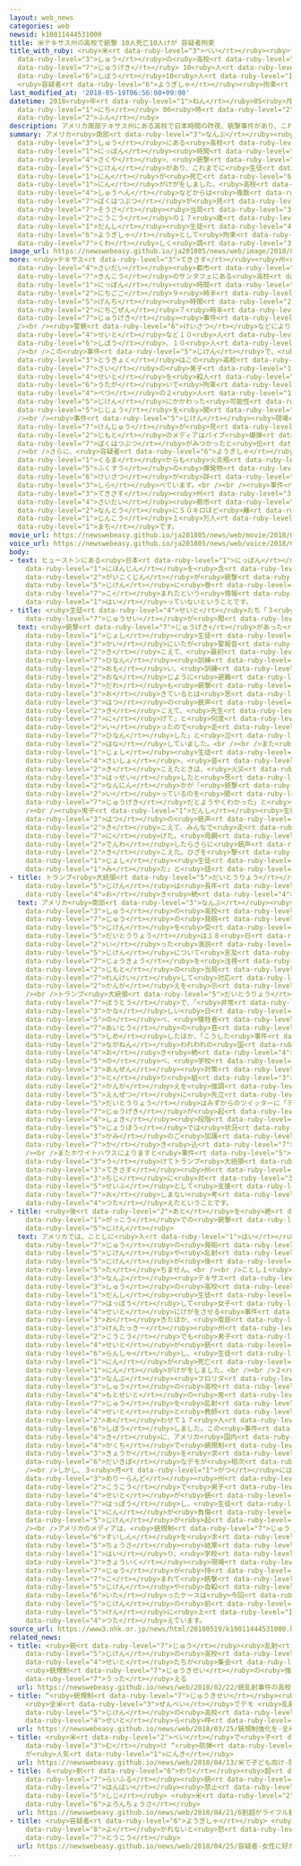 ```yaml
---
layout: web_news
categories: web
newsid: k10011444531000
title: 米テキサス州の高校で銃撃 10人死亡10人けが 容疑者拘束
title_with_ruby: <ruby>米<rt data-ruby-level="3">べい</rt></ruby><ruby>テキサス<rt data-ruby-level="3">てきさす</rt></ruby><ruby>州<rt
  data-ruby-level="3">しゅう</rt></ruby>の<ruby>高校<rt data-ruby-level="2">こうこう</rt></ruby>で<ruby>銃撃<rt
  data-ruby-level="7">じゅうげき</rt></ruby> 10<ruby>人<rt data-ruby-level="1">にん</rt></ruby><ruby>死亡<rt
  data-ruby-level="6">しぼう</rt></ruby>10<ruby>人<rt data-ruby-level="1">にん</rt></ruby>けが
  <ruby>容疑者<rt data-ruby-level="6">ようぎしゃ</rt></ruby><ruby>拘束<rt data-ruby-level="7">こうそく</rt></ruby>
last_modified_at: '2018-05-19T06:56:00+09:00'
datetime: 2018<ruby>年<rt data-ruby-level="1">ねん</rt></ruby>05<ruby>月<rt data-ruby-level="1">がつ</rt></ruby>19<ruby>日<rt
  data-ruby-level="1">にち</rt></ruby> 06<ruby>時<rt data-ruby-level="2">じ</rt></ruby>56<ruby>分<rt
  data-ruby-level="2">ふん</rt></ruby>
description: アメリカ南部テキサス州にある高校で日本時間の昨夜、銃撃事件があり、これまでに生徒など１０人が死亡、１０人がけがをしました。高校とその周辺などからは複数の爆発物が見つかっているということで、捜査当局は、この高校の１７歳の男子生徒を容疑者として拘束し、詳しく調べています。
summary: アメリカ<ruby>南部<rt data-ruby-level="3">なんぶ</rt></ruby><ruby>テキサス<rt data-ruby-level="3">てきさす</rt></ruby><ruby>州<rt
  data-ruby-level="3">しゅう</rt></ruby>にある<ruby>高校<rt data-ruby-level="2">こうこう</rt></ruby>で<ruby>日本<rt
  data-ruby-level="1">にっぽん</rt></ruby><ruby>時間<rt data-ruby-level="2">じかん</rt></ruby>の<ruby>昨夜<rt
  data-ruby-level="4">さくや</rt></ruby>、<ruby>銃撃<rt data-ruby-level="7">じゅうげき</rt></ruby><ruby>事件<rt
  data-ruby-level="5">じけん</rt></ruby>があり、これまでに<ruby>生徒<rt data-ruby-level="4">せいと</rt></ruby>など１０<ruby>人<rt
  data-ruby-level="1">にん</rt></ruby>が<ruby>死亡<rt data-ruby-level="6">しぼう</rt></ruby>、１０<ruby>人<rt
  data-ruby-level="1">にん</rt></ruby>がけがをしました。<ruby>高校<rt data-ruby-level="2">こうこう</rt></ruby>とその<ruby>周辺<rt
  data-ruby-level="4">しゅうへん</rt></ruby>などからは<ruby>複数<rt data-ruby-level="5">ふくすう</rt></ruby>の<ruby>爆発物<rt
  data-ruby-level="7">ばくはつぶつ</rt></ruby>が<ruby>見<rt data-ruby-level="1">み</rt></ruby>つかっているということで、<ruby>捜査<rt
  data-ruby-level="7">そうさ</rt></ruby><ruby>当局<rt data-ruby-level="3">とうきょく</rt></ruby>は、この<ruby>高校<rt
  data-ruby-level="2">こうこう</rt></ruby>の１７<ruby>歳<rt data-ruby-level="7">さい</rt></ruby>の<ruby>男子<rt
  data-ruby-level="1">だんし</rt></ruby><ruby>生徒<rt data-ruby-level="4">せいと</rt></ruby>を<ruby>容疑者<rt
  data-ruby-level="6">ようぎしゃ</rt></ruby>として<ruby>拘束<rt data-ruby-level="7">こうそく</rt></ruby>し、<ruby>詳<rt
  data-ruby-level="7">くわ</rt></ruby>しく<ruby>調<rt data-ruby-level="3">しら</rt></ruby>べています。
image_url: https://newswebeasy.github.io/ja201805/news/web/image/2018/05/19/K10011444531_1805190712_1805190722_01_03.jpg
more: <ruby>テキサス<rt data-ruby-level="3">てきさす</rt></ruby><ruby>州<rt data-ruby-level="3">しゅう</rt></ruby>の<ruby>最大<rt
  data-ruby-level="4">さいだい</rt></ruby><ruby>都市<rt data-ruby-level="3">とし</rt></ruby>ヒューストン<ruby>近郊<rt
  data-ruby-level="7">きんこう</rt></ruby>のサンタフェにある<ruby>高校<rt data-ruby-level="2">こうこう</rt></ruby>で、<ruby>日本<rt
  data-ruby-level="1">にっぽん</rt></ruby><ruby>時間<rt data-ruby-level="2">じかん</rt></ruby>の１８<ruby>日午後<rt
  data-ruby-level="2">にちごご</rt></ruby>９<ruby>時半<rt data-ruby-level="2">じはん</rt></ruby>ごろ、<ruby>現地<rt
  data-ruby-level="5">げんち</rt></ruby><ruby>時間<rt data-ruby-level="2">じかん</rt></ruby>の１８<ruby>日午前<rt
  data-ruby-level="2">にちごぜん</rt></ruby>７<ruby>時半<rt data-ruby-level="2">じはん</rt></ruby>ごろ<ruby>銃撃<rt
  data-ruby-level="7">じゅうげき</rt></ruby><ruby>事件<rt data-ruby-level="5">じけん</rt></ruby>がありました。<br
  /><br /><ruby>警察<rt data-ruby-level="6">けいさつ</rt></ruby>などによりますと、これまでに<ruby>生徒<rt
  data-ruby-level="4">せいと</rt></ruby>など１０<ruby>人<rt data-ruby-level="1">にん</rt></ruby>が<ruby>死亡<rt
  data-ruby-level="6">しぼう</rt></ruby>、１０<ruby>人<rt data-ruby-level="1">にん</rt></ruby>がけがをしたということです。<br
  /><br />この<ruby>事件<rt data-ruby-level="5">じけん</rt></ruby>で、<ruby>捜査<rt data-ruby-level="7">そうさ</rt></ruby><ruby>当局<rt
  data-ruby-level="3">とうきょく</rt></ruby>はこの<ruby>高校<rt data-ruby-level="2">こうこう</rt></ruby>の１７<ruby>歳<rt
  data-ruby-level="7">さい</rt></ruby>の<ruby>男子<rt data-ruby-level="1">だんし</rt></ruby><ruby>生徒<rt
  data-ruby-level="4">せいと</rt></ruby>を<ruby>殺人<rt data-ruby-level="4">さつじん</rt></ruby>の<ruby>疑<rt
  data-ruby-level="6">うたが</rt></ruby>いで<ruby>拘束<rt data-ruby-level="7">こうそく</rt></ruby>し、<ruby>別<rt
  data-ruby-level="4">べつ</rt></ruby>の２<ruby>人<rt data-ruby-level="1">にん</rt></ruby>についても<ruby>事件<rt
  data-ruby-level="5">じけん</rt></ruby>にかかわった<ruby>可能性<rt data-ruby-level="5">かのうせい</rt></ruby>があるとみて<ruby>事情<rt
  data-ruby-level="5">じじょう</rt></ruby>を<ruby>聞<rt data-ruby-level="2">き</rt></ruby>いているということです。<br
  /><br /><ruby>事件<rt data-ruby-level="5">じけん</rt></ruby><ruby>現場<rt data-ruby-level="5">げんば</rt></ruby>からはショットガンと<ruby>拳銃<rt
  data-ruby-level="7">けんじゅう</rt></ruby>が<ruby>見<rt data-ruby-level="1">み</rt></ruby>つかったほか、<ruby>地元<rt
  data-ruby-level="2">じもと</rt></ruby>のメディアはパイプ<ruby>爆弾<rt data-ruby-level="7">ばくだん</rt></ruby>などの<ruby>爆発物<rt
  data-ruby-level="7">ばくはつぶつ</rt></ruby>がみつかったと<ruby>伝<rt data-ruby-level="4">つた</rt></ruby>えています。<br
  /><br />さらに、<ruby>容疑者<rt data-ruby-level="6">ようぎしゃ</rt></ruby>の<ruby>自宅<rt data-ruby-level="6">じたく</rt></ruby>や<ruby>車<rt
  data-ruby-level="1">くるま</rt></ruby>からも<ruby>火炎瓶<rt data-ruby-level="7">かえんびん</rt></ruby>など<ruby>複数<rt
  data-ruby-level="5">ふくすう</rt></ruby>の<ruby>爆発物<rt data-ruby-level="7">ばくはつぶつ</rt></ruby>がみつかっていて、<ruby>警察<rt
  data-ruby-level="6">けいさつ</rt></ruby>が<ruby>詳<rt data-ruby-level="7">くわ</rt></ruby>しく<ruby>調<rt
  data-ruby-level="3">しら</rt></ruby>べています。<br /><br /><ruby>事件<rt data-ruby-level="5">じけん</rt></ruby>があったサンタフェは<ruby>テキサス<rt
  data-ruby-level="3">てきさす</rt></ruby><ruby>州<rt data-ruby-level="3">しゅう</rt></ruby>の<ruby>最大<rt
  data-ruby-level="4">さいだい</rt></ruby><ruby>都市<rt data-ruby-level="3">とし</rt></ruby>ヒューストンから<ruby>南東<rt
  data-ruby-level="2">なんとう</rt></ruby>に５０キロほど<ruby>離<rt data-ruby-level="7">はな</rt></ruby>れた<ruby>人口<rt
  data-ruby-level="1">じんこう</rt></ruby>１<ruby>万人<rt data-ruby-level="2">まんにん</rt></ruby>ほどの<ruby>町<rt
  data-ruby-level="1">まち</rt></ruby>です。
movie_url: https://newswebeasy.github.io/ja201805/news/web/movie/2018/05/19/k10011444531_201805190712_201805190722.mp4
voice_url: https://newswebeasy.github.io/ja201805/news/web/voice/2018/05/19/k10011444531_201805190712_201805190722.mp3
body:
- text: ヒューストンにある<ruby>日本<rt data-ruby-level="1">にっぽん</rt></ruby><ruby>総領事館<rt data-ruby-level="5">そうりょうじかん</rt></ruby>によりますと、これまでのところ、<ruby>日本人<rt
    data-ruby-level="1">にほんじん</rt></ruby>を<ruby>含<rt data-ruby-level="7">ふく</rt></ruby>む<ruby>外国人<rt
    data-ruby-level="2">がいこくじん</rt></ruby>が<ruby>銃撃<rt data-ruby-level="7">じゅうげき</rt></ruby><ruby>事件<rt
    data-ruby-level="5">じけん</rt></ruby>に<ruby>巻<rt data-ruby-level="7">ま</rt></ruby>き<ruby>込<rt
    data-ruby-level="7">こ</rt></ruby>まれたという<ruby>情報<rt data-ruby-level="5">じょうほう</rt></ruby>は<ruby>入<rt
    data-ruby-level="1">はい</rt></ruby>っていないということです。
- title: <ruby>生徒<rt data-ruby-level="4">せいと</rt></ruby>たち「３<ruby>発<rt data-ruby-level="3">はつ</rt></ruby>の<ruby>銃声<rt
    data-ruby-level="7">じゅうせい</rt></ruby>が<ruby>聞<rt data-ruby-level="2">き</rt></ruby>こえた」
  text: <ruby>銃撃<rt data-ruby-level="7">じゅうげき</rt></ruby>があった<ruby>高校<rt data-ruby-level="2">こうこう</rt></ruby>の<ruby>女子<rt
    data-ruby-level="1">じょし</rt></ruby><ruby>生徒<rt data-ruby-level="4">せいと</rt></ruby>は「２<ruby>階<rt
    data-ruby-level="3">かい</rt></ruby>にいたが<ruby>警報音<rt data-ruby-level="6">けいほうおん</rt></ruby>が<ruby>聞<rt
    data-ruby-level="2">き</rt></ruby>こえて、<ruby>最初<rt data-ruby-level="4">さいしょ</rt></ruby>は<ruby>避難<rt
    data-ruby-level="7">ひなん</rt></ruby><ruby>訓練<rt data-ruby-level="4">くんれん</rt></ruby>かと<ruby>思<rt
    data-ruby-level="2">おも</rt></ruby>い、<ruby>訓練<rt data-ruby-level="4">くんれん</rt></ruby>と<ruby>同<rt
    data-ruby-level="2">おな</rt></ruby>じように<ruby>避難<rt data-ruby-level="7">ひなん</rt></ruby>した。<ruby>誰<rt
    data-ruby-level="7">だれ</rt></ruby>も<ruby>銃撃<rt data-ruby-level="7">じゅうげき</rt></ruby>が<ruby>起<rt
    data-ruby-level="3">お</rt></ruby>きているとは<ruby>思<rt data-ruby-level="2">おも</rt></ruby>わなかった。そしたら３<ruby>発<rt
    data-ruby-level="3">はつ</rt></ruby>の<ruby>銃声<rt data-ruby-level="7">じゅうせい</rt></ruby>が<ruby>聞<rt
    data-ruby-level="2">き</rt></ruby>こえて、<ruby>先生<rt data-ruby-level="1">せんせい</rt></ruby>が『<ruby>逃<rt
    data-ruby-level="7">に</rt></ruby>げて』と<ruby>何度<rt data-ruby-level="3">なんど</rt></ruby>も<ruby>言<rt
    data-ruby-level="2">い</rt></ruby>ったので<ruby>走<rt data-ruby-level="2">はし</rt></ruby>って<ruby>避難<rt
    data-ruby-level="7">ひなん</rt></ruby>した」と<ruby>泣<rt data-ruby-level="4">な</rt></ruby>きながら<ruby>話<rt
    data-ruby-level="2">はな</rt></ruby>していました。<br /><br />また<ruby>別<rt data-ruby-level="4">べつ</rt></ruby>の<ruby>女子<rt
    data-ruby-level="1">じょし</rt></ruby><ruby>生徒<rt data-ruby-level="4">せいと</rt></ruby>は「<ruby>最初<rt
    data-ruby-level="4">さいしょ</rt></ruby>、<ruby>音<rt data-ruby-level="1">おと</rt></ruby>が<ruby>聞<rt
    data-ruby-level="2">き</rt></ruby>こえたときは、<ruby>火災<rt data-ruby-level="5">かさい</rt></ruby>が<ruby>発生<rt
    data-ruby-level="3">はっせい</rt></ruby>したと<ruby>思<rt data-ruby-level="2">おも</rt></ruby>った。そしたら<ruby>何人<rt
    data-ruby-level="2">なんにん</rt></ruby>かが『<ruby>銃撃<rt data-ruby-level="7">じゅうげき</rt></ruby>だ』と<ruby>言<rt
    data-ruby-level="2">い</rt></ruby>っているのを<ruby>聞<rt data-ruby-level="2">き</rt></ruby>いて、<ruby>銃撃<rt
    data-ruby-level="7">じゅうげき</rt></ruby>だとようやくわかった」と<ruby>話<rt data-ruby-level="2">はな</rt></ruby>していました。<br
    /><br /><ruby>男子<rt data-ruby-level="1">だんし</rt></ruby><ruby>生徒<rt data-ruby-level="4">せいと</rt></ruby>は「３<ruby>発<rt
    data-ruby-level="3">はつ</rt></ruby>の<ruby>銃声<rt data-ruby-level="7">じゅうせい</rt></ruby>が<ruby>聞<rt
    data-ruby-level="2">き</rt></ruby>こえて、みんなで<ruby>走<rt data-ruby-level="2">はし</rt></ruby>って<ruby>逃<rt
    data-ruby-level="7">に</rt></ruby>げた。<ruby>母親<rt data-ruby-level="2">ははおや</rt></ruby>に<ruby>電話<rt
    data-ruby-level="2">でんわ</rt></ruby>したらさらに<ruby>銃声<rt data-ruby-level="7">じゅうせい</rt></ruby>が<ruby>聞<rt
    data-ruby-level="2">き</rt></ruby>こえた。ひざを<ruby>撃<rt data-ruby-level="7">う</rt></ruby>たれている<ruby>女子<rt
    data-ruby-level="1">じょし</rt></ruby><ruby>生徒<rt data-ruby-level="4">せいと</rt></ruby>を<ruby>見<rt
    data-ruby-level="1">み</rt></ruby>た」と<ruby>話<rt data-ruby-level="2">はな</rt></ruby>していました。
- title: トランプ<ruby>大統領<rt data-ruby-level="5">だいとうりょう</rt></ruby>「こうした<ruby>事件<rt
    data-ruby-level="5">じけん</rt></ruby>は<ruby>長年<rt data-ruby-level="2">ながねん</rt></ruby><ruby>起<rt
    data-ruby-level="4">お</rt></ruby>き<ruby>続<rt data-ruby-level="4">つづ</rt></ruby>けている」
  text: アメリカ<ruby>南部<rt data-ruby-level="3">なんぶ</rt></ruby><ruby>テキサス<rt data-ruby-level="3">てきさす</rt></ruby><ruby>州<rt
    data-ruby-level="3">しゅう</rt></ruby>の<ruby>高校<rt data-ruby-level="2">こうこう</rt></ruby>での<ruby>銃<rt
    data-ruby-level="7">じゅう</rt></ruby>の<ruby>発砲<rt data-ruby-level="7">はっぽう</rt></ruby><ruby>事件<rt
    data-ruby-level="5">じけん</rt></ruby>を<ruby>受<rt data-ruby-level="3">う</rt></ruby>けてトランプ<ruby>大統領<rt
    data-ruby-level="5">だいとうりょう</rt></ruby>は１８<ruby>日<rt data-ruby-level="1">にち</rt></ruby>、ホワイトハウスで<ruby>行<rt
    data-ruby-level="2">い</rt></ruby>った<ruby>演説<rt data-ruby-level="5">えんぜつ</rt></ruby>で<ruby>事件<rt
    data-ruby-level="5">じけん</rt></ruby>について<ruby>言及<rt data-ruby-level="7">げんきゅう</rt></ruby>し、<ruby>状況<rt
    data-ruby-level="7">じょうきょう</rt></ruby>を<ruby>注視<rt data-ruby-level="6">ちゅうし</rt></ruby>したうえで<ruby>地元<rt
    data-ruby-level="2">じもと</rt></ruby>の<ruby>当局<rt data-ruby-level="3">とうきょく</rt></ruby>と<ruby>連携<rt
    data-ruby-level="7">れんけい</rt></ruby>して<ruby>対応<rt data-ruby-level="5">たいおう</rt></ruby>する<ruby>考<rt
    data-ruby-level="2">かんが</rt></ruby>えを<ruby>示<rt data-ruby-level="5">しめ</rt></ruby>しました。<br
    /><br />トランプ<ruby>大統領<rt data-ruby-level="5">だいとうりょう</rt></ruby>は<ruby>演説<rt data-ruby-level="5">えんぜつ</rt></ruby>の<ruby>冒頭<rt
    data-ruby-level="7">ぼうとう</rt></ruby>で、「<ruby>非常<rt data-ruby-level="5">ひじょう</rt></ruby>に<ruby>悲<rt
    data-ruby-level="3">かな</rt></ruby>しい<ruby>日<rt data-ruby-level="1">ひ</rt></ruby>だ」と<ruby>述<rt
    data-ruby-level="5">の</rt></ruby>べ、<ruby>犠牲者<rt data-ruby-level="7">ぎせいしゃ</rt></ruby>に<ruby>哀悼<rt
    data-ruby-level="7">あいとう</rt></ruby>の<ruby>意<rt data-ruby-level="3">い</rt></ruby>を<ruby>示<rt
    data-ruby-level="5">しめ</rt></ruby>したほか、「こうした<ruby>事件<rt data-ruby-level="5">じけん</rt></ruby>は<ruby>長年<rt
    data-ruby-level="2">ながねん</rt></ruby>われわれの<ruby>国<rt data-ruby-level="2">くに</rt></ruby>で<ruby>起<rt
    data-ruby-level="4">お</rt></ruby>き<ruby>続<rt data-ruby-level="4">つづ</rt></ruby>けている」と<ruby>述<rt
    data-ruby-level="5">の</rt></ruby>べ、<ruby>学校<rt data-ruby-level="1">がっこう</rt></ruby>の<ruby>安全<rt
    data-ruby-level="3">あんぜん</rt></ruby><ruby>対策<rt data-ruby-level="6">たいさく</rt></ruby>に<ruby>取<rt
    data-ruby-level="3">と</rt></ruby>り<ruby>組<rt data-ruby-level="3">く</rt></ruby>む<ruby>考<rt
    data-ruby-level="2">かんが</rt></ruby>えを<ruby>強調<rt data-ruby-level="3">きょうちょう</rt></ruby>しました。この<ruby>演説<rt
    data-ruby-level="5">えんぜつ</rt></ruby>に<ruby>先立<rt data-ruby-level="1">さきだ</rt></ruby>ってトランプ<ruby>大統領<rt
    data-ruby-level="5">だいとうりょう</rt></ruby>はみずからのツイッターに「テキサスの<ruby>学校<rt data-ruby-level="1">がっこう</rt></ruby>で<ruby>銃撃<rt
    data-ruby-level="7">じゅうげき</rt></ruby>が<ruby>起<rt data-ruby-level="3">お</rt></ruby>きた。<ruby>初期<rt
    data-ruby-level="4">しょき</rt></ruby><ruby>段階<rt data-ruby-level="6">だんかい</rt></ruby>の<ruby>情報<rt
    data-ruby-level="5">じょうほう</rt></ruby>では<ruby>状況<rt data-ruby-level="7">じょうきょう</rt></ruby>はよくないようだ。<ruby>神<rt
    data-ruby-level="3">かみ</rt></ruby>のご<ruby>加護<rt data-ruby-level="5">かご</rt></ruby>がありますように」と<ruby>書<rt
    data-ruby-level="7">か</rt></ruby>き<ruby>込<rt data-ruby-level="7">こ</rt></ruby>んでいます。<br
    /><br />またホワイトハウスによりますと<ruby>事件<rt data-ruby-level="5">じけん</rt></ruby>を<ruby>受<rt
    data-ruby-level="3">う</rt></ruby>けてトランプ<ruby>大統領<rt data-ruby-level="5">だいとうりょう</rt></ruby>は<ruby>テキサス<rt
    data-ruby-level="3">てきさす</rt></ruby><ruby>州<rt data-ruby-level="3">しゅう</rt></ruby>のアボット<ruby>知事<rt
    data-ruby-level="3">ちじ</rt></ruby>に<ruby>対<rt data-ruby-level="3">たい</rt></ruby>し<ruby>政府<rt
    data-ruby-level="5">せいふ</rt></ruby>として<ruby>支援<rt data-ruby-level="7">しえん</rt></ruby>を<ruby>惜<rt
    data-ruby-level="7">お</rt></ruby>しまない<ruby>考<rt data-ruby-level="2">かんが</rt></ruby>えを<ruby>伝<rt
    data-ruby-level="4">つた</rt></ruby>えたということです。
- title: <ruby>後<rt data-ruby-level="2">あと</rt></ruby>を<ruby>絶<rt data-ruby-level="5">た</rt></ruby>たない<ruby>学校<rt
    data-ruby-level="1">がっこう</rt></ruby>での<ruby>銃撃<rt data-ruby-level="7">じゅうげき</rt></ruby><ruby>事件<rt
    data-ruby-level="5">じけん</rt></ruby>
  text: アメリカでは、ことしに<ruby>入<rt data-ruby-level="1">はい</rt></ruby>ってからも<ruby>学校<rt data-ruby-level="1">がっこう</rt></ruby>での<ruby>銃<rt
    data-ruby-level="7">じゅう</rt></ruby>の<ruby>発砲<rt data-ruby-level="7">はっぽう</rt></ruby><ruby>事件<rt
    data-ruby-level="5">じけん</rt></ruby>や<ruby>乱射<rt data-ruby-level="6">らんしゃ</rt></ruby><ruby>事件<rt
    data-ruby-level="5">じけん</rt></ruby>が<ruby>後<rt data-ruby-level="2">あと</rt></ruby>を<ruby>絶<rt
    data-ruby-level="5">た</rt></ruby>ちません。<br /><br />ことし１<ruby>月<rt data-ruby-level="1">がつ</rt></ruby>には、<ruby>南部<rt
    data-ruby-level="3">なんぶ</rt></ruby><ruby>テキサス<rt data-ruby-level="3">てきさす</rt></ruby><ruby>州<rt
    data-ruby-level="3">しゅう</rt></ruby>の<ruby>高校<rt data-ruby-level="2">こうこう</rt></ruby>で、<ruby>男子<rt
    data-ruby-level="1">だんし</rt></ruby><ruby>生徒<rt data-ruby-level="4">せいと</rt></ruby>が<ruby>発砲<rt
    data-ruby-level="7">はっぽう</rt></ruby>して<ruby>女子<rt data-ruby-level="1">じょし</rt></ruby><ruby>生徒<rt
    data-ruby-level="4">せいと</rt></ruby>にけがをさせる<ruby>事件<rt data-ruby-level="5">じけん</rt></ruby>が<ruby>起<rt
    data-ruby-level="3">お</rt></ruby>きたほか、<ruby>南部<rt data-ruby-level="3">なんぶ</rt></ruby><ruby>ケンタッキー<rt
    data-ruby-level="3">けんたっきー</rt></ruby><ruby>州<rt data-ruby-level="3">しゅう</rt></ruby>の<ruby>高校<rt
    data-ruby-level="2">こうこう</rt></ruby>でも<ruby>男子<rt data-ruby-level="1">だんし</rt></ruby><ruby>生徒<rt
    data-ruby-level="4">せいと</rt></ruby>が<ruby>銃<rt data-ruby-level="7">じゅう</rt></ruby>を<ruby>乱射<rt
    data-ruby-level="6">らんしゃ</rt></ruby>し、<ruby>生徒<rt data-ruby-level="4">せいと</rt></ruby>２<ruby>人<rt
    data-ruby-level="1">にん</rt></ruby>が<ruby>死亡<rt data-ruby-level="6">しぼう</rt></ruby>、１７<ruby>人<rt
    data-ruby-level="1">にん</rt></ruby>がけがをしました。<br /><br />２<ruby>月<rt data-ruby-level="1">がつ</rt></ruby>には、<ruby>南部<rt
    data-ruby-level="3">なんぶ</rt></ruby><ruby>フロリダ<rt data-ruby-level="3">ふろりだ</rt></ruby><ruby>州<rt
    data-ruby-level="3">しゅう</rt></ruby>の<ruby>高校<rt data-ruby-level="2">こうこう</rt></ruby>で<ruby>元生徒<rt
    data-ruby-level="4">もとせいと</rt></ruby>の<ruby>男<rt data-ruby-level="1">おとこ</rt></ruby>が<ruby>銃<rt
    data-ruby-level="7">じゅう</rt></ruby>を<ruby>乱射<rt data-ruby-level="6">らんしゃ</rt></ruby>して、<ruby>生徒<rt
    data-ruby-level="4">せいと</rt></ruby>と<ruby>教師<rt data-ruby-level="5">きょうし</rt></ruby><ruby>合<rt
    data-ruby-level="2">あ</rt></ruby>わせて１７<ruby>人<rt data-ruby-level="1">にん</rt></ruby>が<ruby>死亡<rt
    data-ruby-level="6">しぼう</rt></ruby>しました。この<ruby>事件<rt data-ruby-level="5">じけん</rt></ruby>を<ruby>機<rt
    data-ruby-level="4">き</rt></ruby>に、アメリカ<ruby>国内<rt data-ruby-level="2">こくない</rt></ruby>の<ruby>各地<rt
    data-ruby-level="4">かくち</rt></ruby>で<ruby>銃規制<rt data-ruby-level="7">じゅうきせい</rt></ruby>の<ruby>強化<rt
    data-ruby-level="3">きょうか</rt></ruby>を<ruby>求<rt data-ruby-level="4">もと</rt></ruby>める<ruby>大規模<rt
    data-ruby-level="6">だいきぼ</rt></ruby>なデモが<ruby>相次<rt data-ruby-level="3">あいつ</rt></ruby>ぎました。<br
    /><br />しかし、３<ruby>月<rt data-ruby-level="1">がつ</rt></ruby>には、<ruby>東部<rt data-ruby-level="3">とうぶ</rt></ruby><ruby>メリーランド<rt
    data-ruby-level="3">めりーらんど</rt></ruby><ruby>州<rt data-ruby-level="3">しゅう</rt></ruby>の<ruby>高校<rt
    data-ruby-level="2">こうこう</rt></ruby>で<ruby>男子<rt data-ruby-level="1">だんし</rt></ruby><ruby>生徒<rt
    data-ruby-level="4">せいと</rt></ruby>が<ruby>銃<rt data-ruby-level="7">じゅう</rt></ruby>を<ruby>発砲<rt
    data-ruby-level="7">はっぽう</rt></ruby>し、<ruby>生徒<rt data-ruby-level="4">せいと</rt></ruby>２<ruby>人<rt
    data-ruby-level="1">にん</rt></ruby>が<ruby>負傷<rt data-ruby-level="6">ふしょう</rt></ruby>する<ruby>事件<rt
    data-ruby-level="5">じけん</rt></ruby>が<ruby>起<rt data-ruby-level="3">お</rt></ruby>きています。<br
    /><br />アメリカのメディアは、<ruby>銃規制<rt data-ruby-level="7">じゅうきせい</rt></ruby>の<ruby>推進<rt
    data-ruby-level="6">すいしん</rt></ruby>を<ruby>求<rt data-ruby-level="4">もと</rt></ruby>めるアメリカのＮＰＯがまとめた<ruby>調査<rt
    data-ruby-level="5">ちょうさ</rt></ruby><ruby>結果<rt data-ruby-level="4">けっか</rt></ruby>として、ことしに<ruby>入<rt
    data-ruby-level="1">はい</rt></ruby>り、<ruby>学校<rt data-ruby-level="1">がっこう</rt></ruby>などの<ruby>教育<rt
    data-ruby-level="3">きょういく</rt></ruby><ruby>現場<rt data-ruby-level="5">げんば</rt></ruby>に<ruby>銃<rt
    data-ruby-level="7">じゅう</rt></ruby>が<ruby>持<rt data-ruby-level="7">も</rt></ruby>ち<ruby>込<rt
    data-ruby-level="7">こ</rt></ruby>まれて<ruby>銃撃<rt data-ruby-level="7">じゅうげき</rt></ruby><ruby>事件<rt
    data-ruby-level="5">じけん</rt></ruby>や<ruby>自殺<rt data-ruby-level="4">じさつ</rt></ruby>などに<ruby>至<rt
    data-ruby-level="6">いた</rt></ruby>ったケースは<ruby>今回<rt data-ruby-level="2">こんかい</rt></ruby>の<ruby>事件<rt
    data-ruby-level="5">じけん</rt></ruby>の<ruby>前<rt data-ruby-level="2">まえ</rt></ruby>までで４０<ruby>件<rt
    data-ruby-level="5">けん</rt></ruby>に<ruby>上<rt data-ruby-level="1">のぼ</rt></ruby>っていると<ruby>伝<rt
    data-ruby-level="4">つた</rt></ruby>えています。
source_url: https://www3.nhk.or.jp/news/html/20180519/k10011444531000.html
related_news:
- title: <ruby>銃<rt data-ruby-level="7">じゅう</rt></ruby><ruby>乱射<rt data-ruby-level="6">らんしゃ</rt></ruby><ruby>事件<rt
    data-ruby-level="5">じけん</rt></ruby>の<ruby>高校<rt data-ruby-level="2">こうこう</rt></ruby>の<ruby>生徒<rt
    data-ruby-level="4">せいと</rt></ruby>たちが<ruby>集会<rt data-ruby-level="3">しゅうかい</rt></ruby>
    <ruby>銃規制<rt data-ruby-level="7">じゅうきせい</rt></ruby>の<ruby>強化<rt data-ruby-level="3">きょうか</rt></ruby><ruby>訴<rt
    data-ruby-level="7">うった</rt></ruby>える
  url: https://newswebeasy.github.io/news/web/2018/02/22/銃乱射事件の高校の生徒たちが集会-銃規制の強化訴える
- title: “<ruby>銃規制<rt data-ruby-level="7">じゅうきせい</rt></ruby><ruby>強化<rt data-ruby-level="3">きょうか</rt></ruby>を”
    <ruby>全米<rt data-ruby-level="3">ぜんべい</rt></ruby>でデモ <ruby>乱射<rt data-ruby-level="6">らんしゃ</rt></ruby><ruby>事件<rt
    data-ruby-level="5">じけん</rt></ruby>の<ruby>高校<rt data-ruby-level="2">こうこう</rt></ruby>の<ruby>生徒<rt
    data-ruby-level="4">せいと</rt></ruby>ら<ruby>呼<rt data-ruby-level="6">よ</rt></ruby>びかけ
  url: https://newswebeasy.github.io/news/web/2018/03/25/銃規制強化を-全米でデモ-乱射事件の高校の生徒ら呼びかけ
- title: <ruby>米<rt data-ruby-level="2">べい</rt></ruby>で<ruby>子<rt data-ruby-level="1">こ</rt></ruby>ども<ruby>向<rt
    data-ruby-level="3">む</rt></ruby>け “<ruby>防弾<rt data-ruby-level="7">ぼうだん</rt></ruby>リュック”
    が<ruby>人気<rt data-ruby-level="1">にんき</rt></ruby>
  url: https://newswebeasy.github.io/news/web/2018/04/13/米で子ども向け-防弾リュック-が人気
- title: ６<ruby>割<rt data-ruby-level="6">わり</rt></ruby><ruby>超<rt data-ruby-level="7">ちょう</rt></ruby>が<ruby>ライフル<rt
    data-ruby-level="7">らいふる</rt></ruby><ruby>銃<rt data-ruby-level="7">じゅう</rt></ruby><ruby>販売<rt
    data-ruby-level="7">はんばい</rt></ruby><ruby>禁止<rt data-ruby-level="5">きんし</rt></ruby>を<ruby>支持<rt
    data-ruby-level="5">しじ</rt></ruby> <ruby>米<rt data-ruby-level="2">べい</rt></ruby><ruby>世論調査<rt
    data-ruby-level="6">よろんちょうさ</rt></ruby>
  url: https://newswebeasy.github.io/news/web/2018/04/21/6割超がライフル銃販売禁止を支持-米世論調査
- title: <ruby>容疑者<rt data-ruby-level="6">ようぎしゃ</rt></ruby> <ruby>女性<rt data-ruby-level="5">じょせい</rt></ruby>に<ruby>好<rt
    data-ruby-level="8">よ</rt></ruby>かれないと<ruby>怒<rt data-ruby-level="7">いか</rt></ruby>りのメッセージ<ruby>投稿<rt
    data-ruby-level="7">とうこう</rt></ruby>
  url: https://newswebeasy.github.io/news/web/2018/04/25/容疑者-女性に好かれないと怒りのメッセージ投稿
...
```

